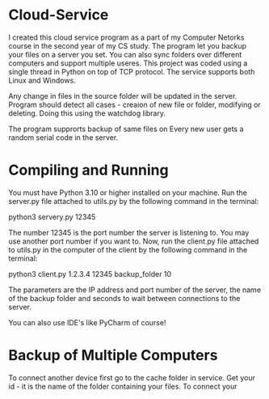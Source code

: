 # Cloud-Service
I created this cloud service program as a part of my Computer Netorks course in the second year of my CS study.
The program let you backup your files on a server you set. You can also sync folders over different computers and support multiple useres.
This project was coded using a single thread in Python on top of TCP protocol. 
The service supports both Linux and Windows. 

Any change in files in the source folder will be updated in the server. Program should detect all cases - creaion of new file or folder, modifying or deleting. Doing this using the watchdog library.

The program supprorts backup of same files on Every new user gets a random serial code in the server. 

# Compiling and Running
You must have Python 3.10 or higher installed on your machine. Run the server.py file attached to utils.py by the following command in the terminal:

python3 servery.py 12345

The number 12345 is the port number the server is listening to. You may use another port number if you want to.
Now, run the client.py file attached to utils.py in the computer of the client by the following command in the terminal:

python3 client.py 1.2.3.4 12345 backup_folder 10

The parameters are the IP address and port number of the server, the name of the backup folder and seconds to wait between connections to the server.

You can also use IDE's like PyCharm of course!

# Backup of Multiple Computers
To connect another device first go to the cache folder in service. Get your id - it is the name of the folder containing your files.
To connect your 
